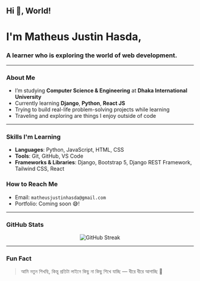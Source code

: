 <h2>Hi 👋, World!</h2>
<h1>I'm Matheus Justin Hasda,</h1>
<h3>A learner who is exploring the world of web development.</h3>

---

### About Me

-  I’m studying **Computer Science & Engineering** at **Dhaka International University**
-  Currently learning **Django**, **Python**, **React JS**
-  Trying to build real-life problem-solving projects while learning
-  Traveling and exploring are things I enjoy outside of code

---

###  Skills I'm Learning

- **Languages**: Python, JavaScript, HTML, CSS
- **Tools**: Git, GitHub, VS Code
- **Frameworks & Libraries**: Django, Bootstrap 5, Django REST Framework, Tailwind CSS, React


###  How to Reach Me

-  Email: `matheusjustinhasda@gmail.com`
-  Portfolio: Coming soon 😅!

---

###  GitHub Stats

<p align="center">
  <img src="https://github-readme-streak-stats.herokuapp.com/?user=hasdajustin&theme=tokyonight" alt="GitHub Streak" />
</p>

---

###  Fun Fact

> আমি নতুন শিখছি, কিন্তু প্রতিটা লাইনে কিছু না কিছু শিখে যাচ্ছি — ধীরে ধীরে আগাচ্ছি 🙂

